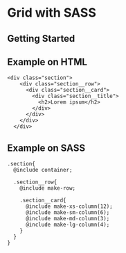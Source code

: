 # Grid with SASS

## Getting Started

## Example on HTML

```
<div class="section">
    <div class="section__row">
      <div class="section__card">
        <div class="section__title">
          <h2>Lorem ipsum</h2>
        </div>
      </div>
    </div>
  </div>
```

## Example on SASS

```
.section{
  @include container;

  .section__row{
    @include make-row;

    .section__card{
      @include make-xs-column(12);
      @include make-sm-column(6);
      @include make-md-column(3);
      @include make-lg-column(4);
    }
  }
}
```
